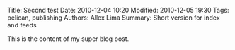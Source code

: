Title: Second test
Date: 2010-12-04 10:20
Modified: 2010-12-05 19:30
Tags: pelican, publishing
Authors: Allex Lima
Summary: Short version for index and feeds

This is the content of my super blog post.
